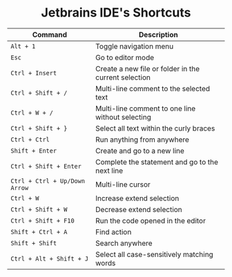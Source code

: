 <div align = "center">
  
# Jetbrains IDE's Shortcuts

| Command                       | Description                                          |
|-------------------------------|------------------------------------------------------|
| `Alt + 1`                     | Toggle navigation menu                               |
| `Esc`                         | Go to editor mode                                    |
| `Ctrl + Insert`               | Create a new file or folder in the current selection |
| `Ctrl + Shift + /`            | Multi-line comment to the selected text              |
| `Ctrl + W + /`                | Multi-line comment to one line without selecting     |
| `Ctrl + Shift + }`            | Select all text within the curly braces              |
| `Ctrl + Ctrl`                 | Run anything from anywhere                           |
| `Shift + Enter`               | Create and go to a new line                          |
| `Ctrl + Shift + Enter`        | Complete the statement and go to the next line       |
| `Ctrl + Ctrl + Up/Down Arrow` | Multi-line cursor                                    |
| `Ctrl + W`                    | Increase extend selection                            |
| `Ctrl + Shift + W`            | Decrease extend selection                            |
| `Ctrl + Shift + F10`          | Run the code opened in the editor                    |
| `Shift + Ctrl + A`            | Find action                                          |
| `Shift + Shift`               | Search anywhere                                      |
| `Ctrl + Alt + Shift + J`      | Select all case-sensitively matching words           |

</div>
